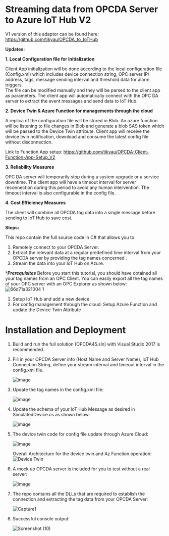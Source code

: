 # Streaming data from OPCDA Server to Azure IoT Hub V2

V1 version of this adaptor can be found here: https://github.com/tikyau/OPCDA_to_IoTHub

**Updates:**

**1. Local Configuration file for Initialization**

Client App initialization will be done according to the local configuration file (Config.xml) which includes device connection string, OPC server IP/ address, tags, message sending interval and threshold data for alarm triggers.  
The file can be modified manually and they will be parsed to the client app as parameters. The client app will automatically connect with the OPC DA server to extract the event messages and send data to IoT Hub. 

**2. Device Twin & Azure Function for managements through the cloud** 

A replica of the configuration file will be stored in Blob. An azure function will be listening to file changes in Blob and generate a blob SAS token which will be passed to the Device Twin attribute. Client app will receive the device twin notification, download and consume the latest config file without disconnection. 

  Link to Function App setup: https://github.com/tikyau/OPCDA-Client-Function-App-Setup_V2

**3. Reliability Measures** 

OPC DA server will temporarily stop during a system upgrade or a service downtime. The client app will have a timeout interval for server reconnection during this period to avoid any human intervention. The timeout interval is also configurable in the config file.

**4. Cost Efficiency Measures**

The client will combine all OPCDA tag data into a single message before sending to IoT Hub to save cost.

**Steps:**

This repo contain the full source code in C# that allows you to 
1. Remotely connect to your OPCDA Server.
3. Extract the relevant data at a regular predefined time interval from your OPCDA server by providing the tag names concerned .
4. Stream the data into your IoT Hub on Azure.

****Prerequisites***
Before you start this tutorial, you should have obtained all your tag names from an OPC Client. You can easily export all the tag names of your OPC server with an OPC Explorer as shown below:
![66d71a321004 1](https://user-images.githubusercontent.com/17831550/65606541-ac1f2700-dfdd-11e9-981f-e2a27a689ac8.gif)

1. Setup IoT Hub and add a new device
2. For config management through the cloud: Setup Azure Function and update the Device Twin Attribute

# Installation and Deployment

1. Build and run the full solution (OPDDA45.sln) with Visual Studio 2017 is recommended.

2. Fill in your OPCDA Server info (Host Name and Server Name), IoT Hub Connection String, define your stream interval and timeout   interval in the config.xml file.

   ![image](https://user-images.githubusercontent.com/17831550/75311192-fb20ff00-5890-11ea-9bce-6be87da846d1.png)

3. Update the tag names in the config.xml file:

   ![image](https://user-images.githubusercontent.com/17831550/75311288-3f140400-5891-11ea-8b4b-221f0cc6e3b6.png)
   
4. Update the schema of your IoT Hub Message as desired in SimulatedDevice.cs as shown below:

   ![image](https://user-images.githubusercontent.com/17831550/75311367-7d112800-5891-11ea-9461-6027569acdc0.png)
   
5. The device twin code for config file update through Azure Cloud:

   ![image](https://user-images.githubusercontent.com/17831550/75311418-a336c800-5891-11ea-81be-224dd17c7d44.png)
   
   Overall Architecture for the device twin and Az Function operation:
   ![Device Twin](https://user-images.githubusercontent.com/17831550/75311009-61f1e880-5890-11ea-9198-b62fe4bc738d.png)

6. A mock up OPCDA server is included for you to test without a real server:

   ![image](https://user-images.githubusercontent.com/17831550/75311501-ec871780-5891-11ea-979c-5844e2d02c26.png)

7. The repo contains all the DLLs that are required to establish the connection and extracting the tag data from your OPCDA Server:

   ![Capture1](https://user-images.githubusercontent.com/17831550/65575841-5168d980-dfa3-11e9-99a3-83da87348f23.PNG)

8. Successful console output:

   ![Screenshot (10)](https://user-images.githubusercontent.com/17831550/65575696-077ff380-dfa3-11e9-875c-072f0ae4a4bc.png)

